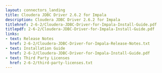 ```yaml
---
layout: connectors_landing
title: Cloudera JDBC Driver 2.6.2 for Impala
description: Cloudera JDBC Driver 2.6.2 for Impala
titlehref: 2-6-2/Cloudera-JDBC-Driver-for-Impala-Install-Guide.pdf
titlepdf: 2-6-2/Cloudera-JDBC-Driver-for-Impala-Install-Guide.pdf
links:
- text: Release Notes
  href: 2-6-2/Cloudera-JDBC-Driver-for-Impala-Release-Notes.txt
- text: Installation Guide
  href: 2-6-2/Cloudera-JDBC-Driver-for-Impala-Install-Guide.pdf
- text: Third Party Licenses
  href: 2-6-2/third-party-licenses.txt
---
```

